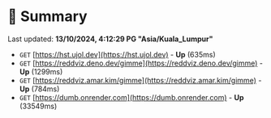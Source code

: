 # 📖 Summary
Last updated: **13/10/2024, 4:12:29 PG "Asia/Kuala_Lumpur"**

- `GET` [https://hst.ujol.dev](https://hst.ujol.dev) - **Up** (635ms)
- `GET` [https://reddviz.deno.dev/gimme](https://reddviz.deno.dev/gimme) - **Up** (1299ms)
- `GET` [https://reddviz.amar.kim/gimme](https://reddviz.amar.kim/gimme) - **Up** (784ms)
- `GET` [https://dumb.onrender.com](https://dumb.onrender.com) - **Up** (33549ms)
